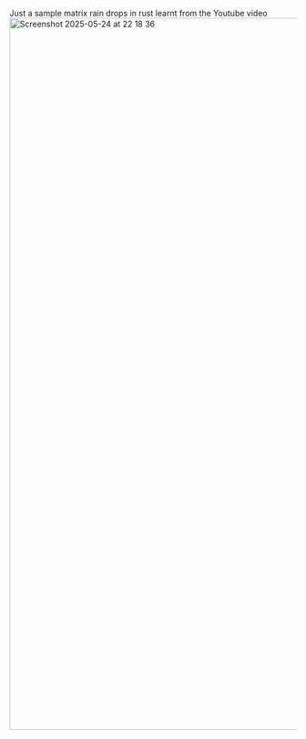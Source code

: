 Just a sample matrix rain drops in rust learnt from the Youtube video
<img width="1250" alt="Screenshot 2025-05-24 at 22 18 36" src="https://github.com/user-attachments/assets/c36b08b0-6037-4c0d-aef4-453bcfaaa7a7" />
